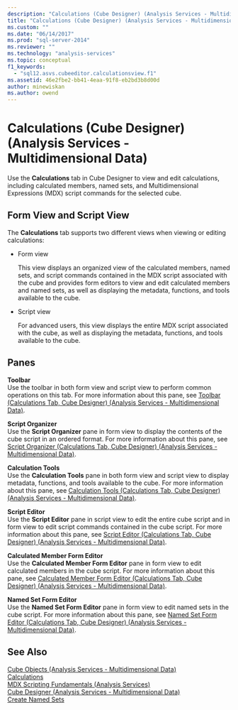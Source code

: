 ```yaml
---
description: "Calculations (Cube Designer) (Analysis Services - Multidimensional Data)"
title: "Calculations (Cube Designer) (Analysis Services - Multidimensional Data) | Microsoft Docs"
ms.custom: ""
ms.date: "06/14/2017"
ms.prod: "sql-server-2014"
ms.reviewer: ""
ms.technology: "analysis-services"
ms.topic: conceptual
f1_keywords: 
  - "sql12.asvs.cubeeditor.calculationsview.f1"
ms.assetid: 46e2fbe2-bb41-4eaa-91f8-eb2bd3b8d00d
author: minewiskan
ms.author: owend
---
```

# Calculations (Cube Designer) (Analysis Services - Multidimensional Data)
  Use the **Calculations** tab in Cube Designer to view and edit calculations, including calculated members, named sets, and Multidimensional Expressions (MDX) script commands for the selected cube.  
  
## Form View and Script View  
 The **Calculations** tab supports two different views when viewing or editing calculations:  
  
-   Form view  
  
     This view displays an organized view of the calculated members, named sets, and script commands contained in the MDX script associated with the cube and provides form editors to view and edit calculated members and named sets, as well as displaying the metadata, functions, and tools available to the cube.  
  
-   Script view  
  
     For advanced users, this view displays the entire MDX script associated with the cube, as well as displaying the metadata, functions, and tools available to the cube.  
  
## Panes  
 **Toolbar**  
 Use the toolbar in both form view and script view to perform common operations on this tab. For more information about this pane, see [Toolbar &#40;Calculations Tab, Cube Designer&#41; &#40;Analysis Services - Multidimensional Data&#41;](toolbar-calculations-tab-cube-designer-analysis-services-multidimensional-data.md).  
  
 **Script Organizer**  
 Use the **Script Organizer** pane in form view to display the contents of the cube script in an ordered format. For more information about this pane, see [Script Organizer &#40;Calculations Tab, Cube Designer&#41; &#40;Analysis Services - Multidimensional Data&#41;](script-organizer-cube-designer-analysis-services-multidimensional-data.md).  
  
 **Calculation Tools**  
 Use the **Calculation Tools** pane in both form view and script view to display metadata, functions, and tools available to the cube. For more information about this pane, see [Calculation Tools &#40;Calculations Tab, Cube Designer&#41; &#40;Analysis Services - Multidimensional Data&#41;](calculation-tools-cube-designer-analysis-services-multidimensional-data.md).  
  
 **Script Editor**  
 Use the **Script Editor** pane in script view to edit the entire cube script and in form view to edit script commands contained in the cube script. For more information about this pane, see [Script Editor &#40;Calculations Tab, Cube Designer&#41; &#40;Analysis Services - Multidimensional Data&#41;](script-editor-calculations-cube-designer-analysis-services-multidimensional-data.md).  
  
 **Calculated Member Form Editor**  
 Use the **Calculated Member Form Editor** pane in form view to edit calculated members in the cube script. For more information about this pane, see [Calculated Member Form Editor &#40;Calculations Tab, Cube Designer&#41; &#40;Analysis Services - Multidimensional Data&#41;](calculated-member-form-editor-cube-designer-analysis-services-multidimensional-data.md).  
  
 **Named Set Form Editor**  
 Use the **Named Set Form Editor** pane in form view to edit named sets in the cube script. For more information about this pane, see [Named Set Form Editor &#40;Calculations Tab, Cube Designer&#41; &#40;Analysis Services - Multidimensional Data&#41;](named-set-form-editor-cube-designer-analysis-services-multidimensional-data.md).  
  
## See Also  
 [Cube Objects &#40;Analysis Services - Multidimensional Data&#41;](multidimensional-models-olap-logical-cube-objects/cube-objects-analysis-services-multidimensional-data.md)   
 [Calculations](multidimensional-models-olap-logical-cube-objects/calculations.md)   
 [MDX Scripting Fundamentals &#40;Analysis Services&#41;](multidimensional-models/mdx/mdx-scripting-fundamentals-analysis-services.md)   
 [Cube Designer &#40;Analysis Services - Multidimensional Data&#41;](cube-designer-analysis-services-multidimensional-data.md)   
 [Create Named Sets](multidimensional-models/create-named-sets.md)  
  
  
